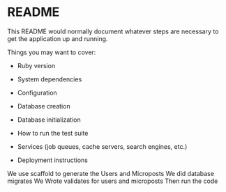 # README

This README would normally document whatever steps are necessary to get the
application up and running.

Things you may want to cover:

* Ruby version

* System dependencies

* Configuration

* Database creation

* Database initialization

* How to run the test suite

* Services (job queues, cache servers, search engines, etc.)

* Deployment instructions

We use scaffold to generate the Users and Microposts
We did database migrates
We Wrote validates for users and microposts
Then run the code 
